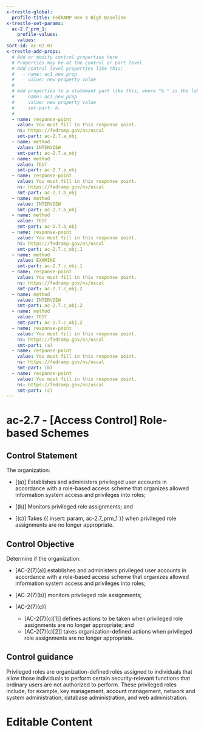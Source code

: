 ```yaml
---
x-trestle-global:
  profile-title: FedRAMP Rev 4 High Baseline
x-trestle-set-params:
  ac-2.7_prm_1:
    profile-values:
    values:
sort-id: ac-02.07
x-trestle-add-props:
  # Add or modify control properties here
  # Properties may be at the control or part level
  # Add control level properties like this:
  #   - name: ac1_new_prop
  #     value: new property value
  #
  # Add properties to a statement part like this, where "b." is the label of the target statement part
  #   - name: ac1_new_prop
  #     value: new property value
  #     smt-part: b.
  #
  - name: response-point
    value: You must fill in this response point.
    ns: https://fedramp.gov/ns/oscal
    smt-part: ac-2.7.a_obj
  - name: method
    value: INTERVIEW
    smt-part: ac-2.7.a_obj
  - name: method
    value: TEST
    smt-part: ac-2.7.a_obj
  - name: response-point
    value: You must fill in this response point.
    ns: https://fedramp.gov/ns/oscal
    smt-part: ac-2.7.b_obj
  - name: method
    value: INTERVIEW
    smt-part: ac-2.7.b_obj
  - name: method
    value: TEST
    smt-part: ac-2.7.b_obj
  - name: response-point
    value: You must fill in this response point.
    ns: https://fedramp.gov/ns/oscal
    smt-part: ac-2.7.c_obj.1
  - name: method
    value: EXAMINE
    smt-part: ac-2.7.c_obj.1
  - name: response-point
    value: You must fill in this response point.
    ns: https://fedramp.gov/ns/oscal
    smt-part: ac-2.7.c_obj.2
  - name: method
    value: INTERVIEW
    smt-part: ac-2.7.c_obj.2
  - name: method
    value: TEST
    smt-part: ac-2.7.c_obj.2
  - name: response-point
    value: You must fill in this response point.
    ns: https://fedramp.gov/ns/oscal
    smt-part: (a)
  - name: response-point
    value: You must fill in this response point.
    ns: https://fedramp.gov/ns/oscal
    smt-part: (b)
  - name: response-point
    value: You must fill in this response point.
    ns: https://fedramp.gov/ns/oscal
    smt-part: (c)
---
```


# ac-2.7 - \[Access Control\] Role-based Schemes

## Control Statement

The organization:

- \[(a)\] Establishes and administers privileged user accounts in accordance with a role-based access scheme that organizes allowed information system access and privileges into roles;

- \[(b)\] Monitors privileged role assignments; and

- \[(c)\] Takes {{ insert: param, ac-2.7_prm_1 }} when privileged role assignments are no longer appropriate.

## Control Objective

Determine if the organization:

- \[AC-2(7)(a)\] establishes and administers privileged user accounts in accordance with a role-based access scheme that organizes allowed information system access and privileges into roles;

- \[AC-2(7)(b)\] monitors privileged role assignments;

- \[AC-2(7)(c)\]

  - \[AC-2(7)(c)[1]\] defines actions to be taken when privileged role assignments are no longer appropriate; and
  - \[AC-2(7)(c)[2]\] takes organization-defined actions when privileged role assignments are no longer appropriate.

## Control guidance

Privileged roles are organization-defined roles assigned to individuals that allow those individuals to perform certain security-relevant functions that ordinary users are not authorized to perform. These privileged roles include, for example, key management, account management, network and system administration, database administration, and web administration.

# Editable Content

<!-- Make additions and edits below -->
<!-- The above represents the contents of the control as received by the profile, prior to additions. -->
<!-- If the profile makes additions to the control, they will appear below. -->
<!-- The above markdown may not be edited but you may edit the content below, and/or introduce new additions to be made by the profile. -->
<!-- If there is a yaml header at the top, parameter values may be edited. Use --set-parameters to incorporate the changes during assembly. -->
<!-- The content here will then replace what is in the profile for this control, after running profile-assemble. -->
<!-- The added parts in the profile for this control are below.  You may edit them and/or add new ones. -->
<!-- Each addition must have a heading either of the form ## Control my_addition_name -->
<!-- or ## Part a. (where the a. refers to one of the control statement labels.) -->
<!-- "## Control" parts are new parts added after the statement part. -->
<!-- "## Part" parts are new parts added into the top-level statement part with that label. -->
<!-- Subparts may be added with nested hash levels of the form ### My Subpart Name -->
<!-- underneath the parent ## Control or ## Part being added -->
<!-- See https://ibm.github.io/compliance-trestle/tutorials/ssp_profile_catalog_authoring/ssp_profile_catalog_authoring for guidance. -->
